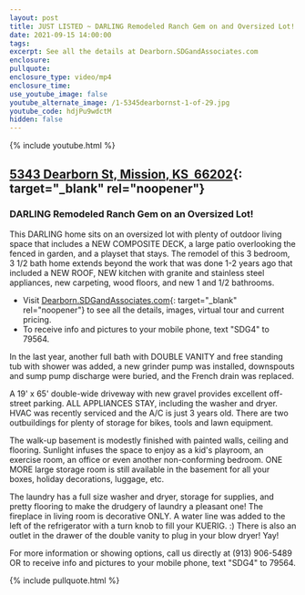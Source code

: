 ```yaml
---
layout: post
title: JUST LISTED ~ DARLING Remodeled Ranch Gem on and Oversized Lot!
date: 2021-09-15 14:00:00
tags:
excerpt: See all the details at Dearborn.SDGandAssociates.com
enclosure:
pullquote:
enclosure_type: video/mp4
enclosure_time:
use_youtube_image: false
youtube_alternate_image: /1-5345dearbornst-1-of-29.jpg
youtube_code: hdjPu9wdctM
hidden: false
---
```

{% include youtube.html %}

## [5343 Dearborn St, Mission, KS&nbsp; 66202](http://Dearborn.SDGandAssociates.com){: target="_blank" rel="noopener"}

### DARLING Remodeled Ranch Gem on an Oversized Lot\!

This DARLING home sits on an oversized lot with plenty of outdoor living space that includes a NEW COMPOSITE DECK, a large patio overlooking the fenced in garden, and a playset that stays. The remodel of this 3 bedroom, 3 1/2 bath home extends beyond the work that was done 1-2 years ago that included a NEW ROOF, NEW kitchen with granite and stainless steel appliances, new carpeting, wood floors, and new 1 and 1/2 bathrooms.

* Visit [Dearborn.SDGandAssociates.com](http://Dearborn.SDGandAssociates.com){: target="_blank" rel="noopener"} to see all the details, images, virtual tour and current pricing.
* To receive info and pictures to your mobile phone, text "SDG4" to 79564.

In the last year, another full bath with DOUBLE VANITY and free standing tub with shower was added, a new grinder pump was installed, downspouts and sump pump discharge were buried, and the French drain was replaced.

A 19' x 65' double-wide driveway with new gravel provides excellent off-street parking. ALL APPLIANCES STAY, including the washer and dryer. HVAC was recently serviced and the A/C is just 3 years old. There are two outbuildings for plenty of storage for bikes, tools and lawn equipment.

The walk-up basement is modestly finished with painted walls, ceiling and flooring. Sunlight infuses the space to enjoy as a kid's playroom, an exercise room, an office or even another non-conforming bedroom. ONE MORE large storage room is still available in the basement for all your boxes, holiday decorations, luggage, etc.

The laundry has a full size washer and dryer, storage for supplies, and pretty flooring to make the drudgery of laundry a pleasant one\! The fireplace in living room is decorative ONLY. A water line was added to the left of the refrigerator with a turn knob to fill your KUERIG. :) There is also an outlet in the drawer of the double vanity to plug in your blow dryer\! Yay\!

For more information or showing options, call us directly at (913) 906-5489 OR to receive info and pictures to your mobile phone, text "SDG4" to 79564.

{% include pullquote.html %}
